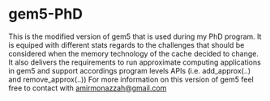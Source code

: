 # gem5-PhD
This is the modified version of gem5 that is used during my PhD program. It is equiped with different stats regards to the challenges that should be considered when the memory technology of the cache decided to change. It also delivers the requirements to run approximate computing applications in gem5 and support accordings program levels APIs (i.e. add_approx(..) and remove_approx(..)) For more information on this version of gem5 feel free to contact with amirmonazzah@gmail.com
